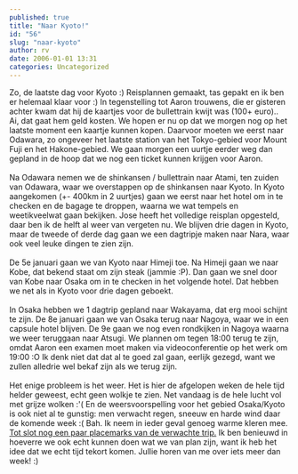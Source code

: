 ```yaml
---
published: true
title: "Naar Kyoto!"
id: "56"
slug: "naar-kyoto"
author: rv
date: 2006-01-01 13:31
categories: Uncategorized
---
```

Zo, de laatste dag voor Kyoto :) Reisplannen gemaakt, tas gepakt en ik ben er helemaal klaar voor :) In tegenstelling tot Aaron trouwens, die er gisteren achter kwam dat hij de kaartjes voor de bullettrain kwijt was (100+ euro).. Ai, dat gaat hem geld kosten. We hopen er nu op dat we morgen nog op het laatste moment een kaartje kunnen kopen. Daarvoor moeten we eerst naar Odawara, zo ongeveer het laatste station van het Tokyo-gebied voor Mount Fuji en het Hakone-gebied. We gaan morgen een uurtje eerder weg dan gepland in de hoop dat we nog een ticket kunnen krijgen voor Aaron.<br /><br />Na Odawara nemen we de shinkansen / bullettrain naar Atami, ten zuiden van Odawara, waar we overstappen op de shinkansen naar Kyoto. In Kyoto aangekomen (+- 400km in 2 uurtjes) gaan we eerst naar het hotel om in te checken en de bagage te droppen, waarna we wat tempels en weetikveelwat gaan bekijken. Jose heeft het volledige reisplan opgesteld, daar ben ik de helft al weer van vergeten nu. We blijven drie dagen in Kyoto, maar de tweede of derde dag gaan we een dagtripje maken naar Nara, waar ook veel leuke dingen te zien zijn.<br /><br />De 5e januari gaan we van Kyoto naar Himeji toe. Na Himeji gaan we naar Kobe, dat bekend staat om zijn steak (jammie :P). Dan gaan we snel door van Kobe naar Osaka om in te checken in het volgende hotel. Dat hebben we net als in Kyoto voor drie dagen geboekt.<br /><br />In Osaka hebben we 1 dagtrip gepland naar Wakayama, dat erg mooi schijnt te zijn. De 8e januari gaan we van Osaka terug naar Nagoya, waar we in een capsule hotel blijven. De 9e gaan we nog even rondkijken in Nagoya waarna we weer teruggaan naar Atsugi. We plannen om tegen 18:00 terug te zijn, omdat Aaron een examen moet maken via videoconferentie op het werk om 19:00 :O Ik denk niet dat dat al te goed zal gaan, eerlijk gezegd, want we zullen alledrie wel bekaf zijn als we terug zijn.<br /><br />Het enige probleem is het weer. Het is hier de afgelopen weken de hele tijd helder geweest, echt geen wolkje te zien. Net vandaag is de hele lucht vol met grijze wolken :'( En de weersvoorspelling voor het gebied Osaka/Kyoto is ook niet al te gunstig: men verwacht regen, sneeuw en harde wind daar de komende week :( Bah. Ik neem in ieder geval genoeg warme kleren mee. <a href="http:///placemarks/Kyoto_Planning.kmz">Tot slot nog een paar placemarks van de verwachte trip.</a> Ik ben benieuwd in hoeverre we ook echt kunnen doen wat we van plan zijn, want ik heb het idee dat we echt tijd tekort komen. Jullie horen van me over iets meer dan week! :)
